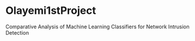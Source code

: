 # Olayemi1stProject
Comparative Analysis of Machine Learning Classifiers for Network Intrusion Detection
